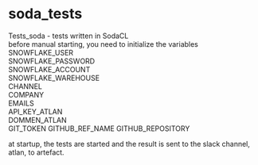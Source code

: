 # soda_tests
Tests_soda - tests written in SodaCL\
before manual starting, you need to initialize the variables\
SNOWFLAKE_USER\
SNOWFLAKE_PASSWORD\
SNOWFLAKE_ACCOUNT\
SNOWFLAKE_WAREHOUSE\
CHANNEL\
COMPANY \
EMAILS\
API_KEY_ATLAN\
DOMMEN_ATLAN \
GIT_TOKEN
GITHUB_REF_NAME
GITHUB_REPOSITORY

at startup, the tests are started and the result is sent to the slack channel, atlan, to artefact.
